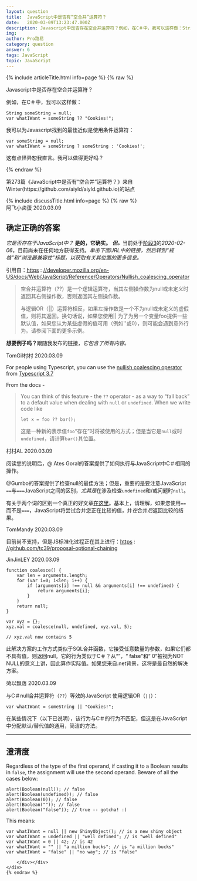```yaml
---
layout: question
title:  JavaScript中是否有“空合并”运算符？
date:   2020-03-09T13:23:47.000Z
description: Javascript中是否存在空合并运算符？例如，在C＃中，我可以这样做：String someString = null;var whatIW...
img: 
author: Pro路易
category: question
answer: 6
tags: JavaScript
topic: JavaScript
---
```

<div class="article-root">
  <div class="article">
    {% include articleTitle.html info=page %}
    {% raw %}
    <div class="article-content"><p><font style="vertical-align: inherit;"><font style="vertical-align: inherit;">Javascript中是否存在空合并运算符？</font></font></p>

<p><font style="vertical-align: inherit;"><font style="vertical-align: inherit;">例如，在C＃中，我可以这样做：</font></font></p>

<pre><code>String someString = null;<font></font>
var whatIWant = someString ?? "Cookies!";<font></font>
</code></pre>

<p><font style="vertical-align: inherit;"><font style="vertical-align: inherit;">我可以为Javascript找到的最佳近似是使用条件运算符：</font></font></p>

<pre><code>var someString = null;<font></font>
var whatIWant = someString ? someString : 'Cookies!';<font></font>
</code></pre>

<p><font style="vertical-align: inherit;"><font style="vertical-align: inherit;">这有点怪异恕我直言。</font><font style="vertical-align: inherit;">我可以做得更好吗？</font></font></p></div>
    {% endraw %}
  </div>
  <p class="winter_mark">第273篇《JavaScript中是否有“空合并”运算符？》来自Winter(https://github.com/aiyld/aiyld.github.io)的站点</p>
  <div class="discuss-wrapper">
    {% include discussTitle.html info=page %}
    {% raw %}
    <div class="discuss-list">
    <div class="discuss-item">
        <div class="discuss-parent">
          <div class="discuss-meta">
            <span class="discuss-user">阿飞小卤蛋</span>
            <span class="discuss-time">2020.03.09</span>
          </div>
          <div class="discuss-comment"><h2><font style="vertical-align: inherit;"><font style="vertical-align: inherit;">确定正确的答案</font></font></h2>

<p><em><font style="vertical-align: inherit;"><font style="vertical-align: inherit;">它是否存在于JavaScript中？</font></font></em> <strong><font style="vertical-align: inherit;"><font style="vertical-align: inherit;">是的，它确实。</font></font></strong> <strong><em><font style="vertical-align: inherit;"><font style="vertical-align: inherit;">但。</font></font></em></strong><font style="vertical-align: inherit;"><font style="vertical-align: inherit;">当前</font><font style="vertical-align: inherit;">处于</font><a href="https://tc39.es/proposal-nullish-coalescing/#top" rel="nofollow noreferrer"><font style="vertical-align: inherit;">阶段3</font></a><font style="vertical-align: inherit;">的</font></font><em><font style="vertical-align: inherit;"><font style="vertical-align: inherit;">2020-02-06</font></font></em><font style="vertical-align: inherit;"><font style="vertical-align: inherit;">，目前尚未在任何地方获得支持。</font><em><font style="vertical-align: inherit;">单击下面URL中的链接，然后转到“规格”和“浏览器兼容性”标题，以获取有关其位置的更多信息。</font></em></font><a href="https://tc39.es/proposal-nullish-coalescing/#top" rel="nofollow noreferrer"><font style="vertical-align: inherit;"></font></a><font style="vertical-align: inherit;"></font><em><font style="vertical-align: inherit;"></font></em></p>

<p><font style="vertical-align: inherit;"><font style="vertical-align: inherit;">引用自：</font><a href="https://developer.mozilla.org/en-US/docs/Web/JavaScript/Reference/Operators/Nullish_coalescing_operator" rel="nofollow noreferrer"><font style="vertical-align: inherit;">https</font></a><font style="vertical-align: inherit;"> : </font></font><a href="https://developer.mozilla.org/en-US/docs/Web/JavaScript/Reference/Operators/Nullish_coalescing_operator" rel="nofollow noreferrer"><font style="vertical-align: inherit;"><font style="vertical-align: inherit;">//developer.mozilla.org/en-US/docs/Web/JavaScript/Reference/Operators/Nullish_coalescing_operator</font></font></a></p>

<blockquote>
  <p><font style="vertical-align: inherit;"><font style="vertical-align: inherit;">空合并运算符（??）是一个逻辑运算符，当其左侧操作数为null或未定义时返回其右侧操作数，否则返回其左侧操作数。</font></font></p>
  
  <p><font style="vertical-align: inherit;"><font style="vertical-align: inherit;">与逻辑OR（||）运算符相反，如果左操作数是一个不为null或未定义的虚假值，则将其返回。</font><font style="vertical-align: inherit;">换句话说，如果您使用|| </font><font style="vertical-align: inherit;">为了为另一个变量foo提供一些默认值，如果您认为某些虚假的值可用（例如''或0），则可能会遇到意外行为。</font><font style="vertical-align: inherit;">请参阅下面的更多示例。</font></font></p>
</blockquote>

<p><strong><font style="vertical-align: inherit;"><font style="vertical-align: inherit;">想要例子吗？</font></font></strong><font style="vertical-align: inherit;"><font style="vertical-align: inherit;">跟随我发布的链接，</font></font><em><font style="vertical-align: inherit;"><font style="vertical-align: inherit;">它包含了所有内容。</font></font></em></p></div>
        </div></div><div class="discuss-item">
        <div class="discuss-parent">
          <div class="discuss-meta">
            <span class="discuss-user">TomGil村村</span>
            <span class="discuss-time">2020.03.09</span>
          </div>
          <div class="discuss-comment"><p>For people using Typescript, you can use the <a href="https://www.typescriptlang.org/docs/handbook/release-notes/typescript-3-7.html#nullish-coalescing" rel="nofollow noreferrer">nullish coalescing operator</a> from <a href="https://www.typescriptlang.org/docs/handbook/release-notes/typescript-3-7.html" rel="nofollow noreferrer">Typescript 3.7</a></p>

<p>From the docs - </p>

<blockquote>
  <p>You can think of this feature - the <code>??</code> operator - as a way to “fall
  back” to a default value when dealing with <code>null</code> or <code>undefined</code>. When we
  write code like</p>
  
  <p><code>let x = foo ?? bar();</code></p>
  
  <p><font style="vertical-align: inherit;"><font style="vertical-align: inherit;">这是一种新的表示值</font></font><code>foo</code><font style="vertical-align: inherit;"><font style="vertical-align: inherit;">“存在”时将被使用的方式；</font><font style="vertical-align: inherit;">但是当它是</font></font><code>null</code><font style="vertical-align: inherit;"><font style="vertical-align: inherit;">或时</font></font><code>undefined</code><font style="vertical-align: inherit;"><font style="vertical-align: inherit;">，请计算</font></font><code>bar()</code><font style="vertical-align: inherit;"><font style="vertical-align: inherit;">其位置。</font></font></p>
</blockquote></div>
        </div></div><div class="discuss-item">
        <div class="discuss-parent">
          <div class="discuss-meta">
            <span class="discuss-user">村村AL</span>
            <span class="discuss-time">2020.03.09</span>
          </div>
          <div class="discuss-comment"><p><font style="vertical-align: inherit;"><font style="vertical-align: inherit;">阅读您的说明后，@ Ates Goral的答案提供了如何执行与JavaScript中C＃相同的操作。</font></font></p>

<p><font style="vertical-align: inherit;"><font style="vertical-align: inherit;">@Gumbo的答案提供了检查null的最佳方法；</font><font style="vertical-align: inherit;">但是，重要的是要注意</font><font style="vertical-align: inherit;">JavaScript </font></font><code>==</code><font style="vertical-align: inherit;"><font style="vertical-align: inherit;">与</font></font><code>===</code><font style="vertical-align: inherit;"><font style="vertical-align: inherit;">JavaScript之间</font><font style="vertical-align: inherit;">的区别，</font></font><em><font style="vertical-align: inherit;"><font style="vertical-align: inherit;">尤其是</font></font></em><font style="vertical-align: inherit;"><font style="vertical-align: inherit;">在涉及检查</font></font><code>undefined</code><font style="vertical-align: inherit;"><font style="vertical-align: inherit;">和/或问题时</font></font><code>null</code><font style="vertical-align: inherit;"><font style="vertical-align: inherit;">。</font></font></p>

<p><font style="vertical-align: inherit;"><font style="vertical-align: inherit;">有关于两个词的区别一个真正的好文章</font></font><a href="http://saladwithsteve.com/2008/02/javascript-undefined-vs-null.html" rel="nofollow noreferrer"><font style="vertical-align: inherit;"><font style="vertical-align: inherit;">在这里</font></font></a><font style="vertical-align: inherit;"><font style="vertical-align: inherit;">。</font><font style="vertical-align: inherit;">基本上，请理解，如果您使用</font></font><code>==</code><font style="vertical-align: inherit;"><font style="vertical-align: inherit;">而不是</font></font><code>===</code><font style="vertical-align: inherit;"><font style="vertical-align: inherit;">，JavaScript将尝试合并您正在比较的值，并</font></font><em><font style="vertical-align: inherit;"><font style="vertical-align: inherit;">在</font></font></em><font style="vertical-align: inherit;"><font style="vertical-align: inherit;">合并</font><em><font style="vertical-align: inherit;">后</font></em><font style="vertical-align: inherit;">返回比较的结果</font><font style="vertical-align: inherit;">。</font></font></p></div>
        </div></div><div class="discuss-item">
        <div class="discuss-parent">
          <div class="discuss-meta">
            <span class="discuss-user">TomMandy</span>
            <span class="discuss-time">2020.03.09</span>
          </div>
          <div class="discuss-comment"><p><font style="vertical-align: inherit;"><font style="vertical-align: inherit;">目前尚不支持，但是JS标准化过程正在其上进行：</font><a href="https://github.com/tc39/proposal-optional-chaining" rel="noreferrer"><font style="vertical-align: inherit;">https</font></a><font style="vertical-align: inherit;"> : </font></font><a href="https://github.com/tc39/proposal-optional-chaining" rel="noreferrer"><font style="vertical-align: inherit;"><font style="vertical-align: inherit;">//github.com/tc39/proposal-optional-chaining</font></font></a></p></div>
        </div></div><div class="discuss-item">
        <div class="discuss-parent">
          <div class="discuss-meta">
            <span class="discuss-user">JinJinLEY</span>
            <span class="discuss-time">2020.03.09</span>
          </div>
          <div class="discuss-comment"><pre><code>function coalesce() {<font></font>
    var len = arguments.length;<font></font>
    for (var i=0; i&lt;len; i++) {<font></font>
        if (arguments[i] !== null &amp;&amp; arguments[i] !== undefined) {<font></font>
            return arguments[i];<font></font>
        }<font></font>
    }<font></font>
    return null;<font></font>
}<font></font>
<font></font>
var xyz = {};<font></font>
xyz.val = coalesce(null, undefined, xyz.val, 5);<font></font>
<font></font>
// xyz.val now contains 5<font></font>
</code></pre>

<p><font style="vertical-align: inherit;"><font style="vertical-align: inherit;">此解决方案的工作方式类似于SQL合并函数，它接受任意数量的参数，如果它们都不具有值，则返回null。</font><font style="vertical-align: inherit;">它的行为类似于C＃？</font><font style="vertical-align: inherit;">从“”，“ false”和“ 0”被视为NOT NULL的意义上讲，因此算作实际值。</font><font style="vertical-align: inherit;">如果您来自.net背景，这将是最自然的解决方案。</font></font></p></div>
        </div></div><div class="discuss-item">
        <div class="discuss-parent">
          <div class="discuss-meta">
            <span class="discuss-user">菏以飘落</span>
            <span class="discuss-time">2020.03.09</span>
          </div>
          <div class="discuss-comment"><p><font style="vertical-align: inherit;"><font style="vertical-align: inherit;">与C＃null合并运算符（</font></font><code>??</code><font style="vertical-align: inherit;"><font style="vertical-align: inherit;">）</font><font style="vertical-align: inherit;">等效的JavaScript </font><font style="vertical-align: inherit;">使用逻辑OR（</font></font><code>||</code><font style="vertical-align: inherit;"><font style="vertical-align: inherit;">）：</font></font></p>

<pre><code>var whatIWant = someString || "Cookies!";
</code></pre>

<p><font style="vertical-align: inherit;"><font style="vertical-align: inherit;">在某些情况下（以下已说明），该行为与C＃的行为不匹配，但这是在JavaScript中分配默认/替代值的通用，简洁的方法。</font></font></p>

<hr>

<h2><font style="vertical-align: inherit;"><font style="vertical-align: inherit;">澄清度</font></font></h2>

<p>Regardless of the type of the first operand, if casting it to a Boolean results in <code>false</code>, the assignment will use the second operand. Beware of all the cases below:</p>

<pre><code>alert(Boolean(null)); // false<font></font>
alert(Boolean(undefined)); // false<font></font>
alert(Boolean(0)); // false<font></font>
alert(Boolean("")); // false<font></font>
alert(Boolean("false")); // true -- gotcha! :)<font></font>
</code></pre>

<p>This means:</p>

<pre><code>var whatIWant = null || new ShinyObject(); // is a new shiny object<font></font>
var whatIWant = undefined || "well defined"; // is "well defined"<font></font>
var whatIWant = 0 || 42; // is 42<font></font>
var whatIWant = "" || "a million bucks"; // is "a million bucks"<font></font>
var whatIWant = "false" || "no way"; // is "false"<font></font>
</code></pre></div>
        </div></div>
    </div>
    {% endraw %}
  </div>
<div>
